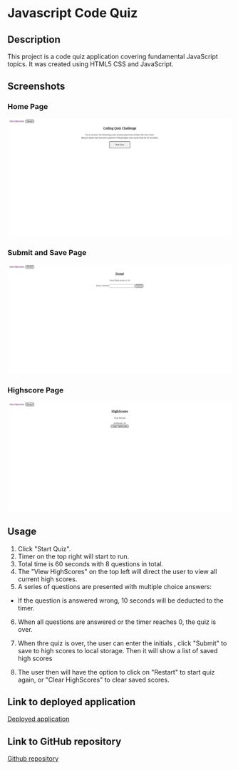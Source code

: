 # Javascript Code Quiz

## Description

This project is a code quiz application covering fundamental JavaScript topics.
It was created using HTML5 CSS and JavaScript.

## Screenshots

### Home Page
![Quiz Home Page](./assets/images/home-page.png)
### Submit and Save Page
![Submit Score Page](./assets/images/sbmit-score-page.png)
### Highscore Page
![Highscore Page](./assets/images/highscore-page.png)

## Usage
1. Click "Start Quiz".
2. Timer on the top right will start to run.
3. Total time is 60 seconds with 8 questions in total.
4. The "View HighScores"  on the top left will direct the user to view all current high scores.
5. A series of questions are presented with multiple choice answers:
- If the question is answered wrong, 10 seconds will be deducted to the timer.
6. When all questions are answered or the timer reaches 0, the quiz is over.

7. When thre quiz is over, the user can enter the initials , click "Submit" to save to high scores to local storage. Then it will show a list of saved high scores

8. The user then will have the option to click on "Restart" to start quiz again, or "Clear HighScores" to clear saved scores.

## Link to deployed application

[Deployed application](https://eduardbahrin.github.io/code-quiz/)

## Link to GitHub repository

[Github repository](https://github.com/eduardbahrin/code-quiz)



